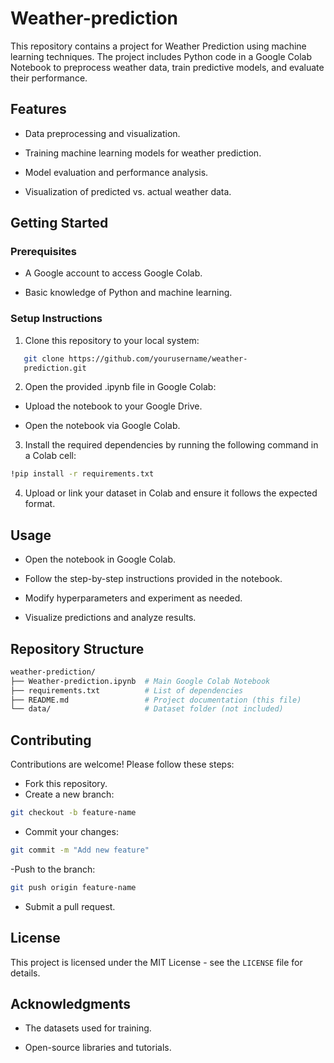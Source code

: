  # Weather-prediction

This repository contains a project for Weather Prediction using machine learning techniques. The project includes Python code in a Google Colab Notebook to preprocess weather data, train predictive models, and evaluate their performance.

## Features

- Data preprocessing and visualization.

- Training machine learning models for weather prediction.

- Model evaluation and performance analysis.

- Visualization of predicted vs. actual weather data.

## Getting Started
### Prerequisites

- A Google account to access Google Colab.

- Basic knowledge of Python and machine learning.

### Setup Instructions

1. Clone this repository to your local system:

```Bash
   git clone https://github.com/yourusername/weather- 
   prediction.git
   ```
2. Open the provided .ipynb file in Google Colab:

  - Upload the notebook to your Google Drive.

  - Open the notebook via Google Colab.

3. Install the required dependencies by running the following command in a Colab cell:

```bash
!pip install -r requirements.txt
```
4. Upload or link your dataset in Colab and ensure it follows the expected format.
## Usage

- Open the notebook in Google Colab.

- Follow the step-by-step instructions provided in the notebook.

- Modify hyperparameters and experiment as needed.

- Visualize predictions and analyze results.

## Repository Structure

```Bash
weather-prediction/
├── Weather-prediction.ipynb  # Main Google Colab Notebook
├── requirements.txt          # List of dependencies
├── README.md                 # Project documentation (this file)
└── data/                     # Dataset folder (not included)
```
## Contributing
Contributions are welcome! Please follow these steps:

 - Fork this repository.
 - Create a new branch:
```Bash
git checkout -b feature-name
```
 - Commit your changes:
```Bash
git commit -m "Add new feature"
```
 -Push to the branch:
```Bash
git push origin feature-name
```
 - Submit a pull request.
## License

This project is licensed under the MIT License - see the `LICENSE` file for details.

## Acknowledgments

- The datasets used for training.

- Open-source libraries and tutorials.
